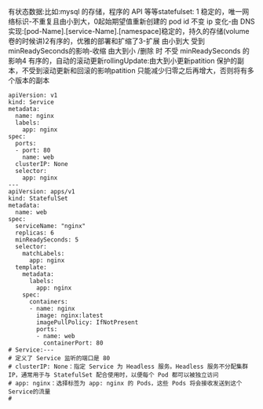 有状态数据:比如:mysql 的存储，程序的 API 等等statefulset:
1 稳定的，唯一网络标识-不重复且由小到大，0起始期望值重新创建的 pod id 不变 ip 变化-由 DNS 实现:[pod-Name].[service-Name].[namespace]稳定的，持久的存储(volume 卷的时候讲)2有序的，优雅的部署和扩缩了3-扩展 由小到大 受到 minReadySeconds的影响-收缩 由大到小 /删除 时 不受 minReadySeconds 的影响4 有序的，自动的滚动更新rollingUpdate:由大到小更新patition 保护的副本，不受到滚动更新和回滚的影响patition 只能减少归零之后再增大，否则将有多个版本的副本

```shell
apiVersion: v1
kind: Service
metadata:
  name: nginx
  labels:
    app: nginx
spec:
  ports:
  - port: 80
    name: web
  clusterIP: None
  selector:
    app: nginx
---
apiVersion: apps/v1
kind: StatefulSet
metadata:
  name: web
spec:
  serviceName: "nginx"
  replicas: 6
  minReadySeconds: 5
  selector:
    matchLabels:
      app: nginx
  template:
    metadata:
      labels:
        app: nginx
    spec:
      containers:
      - name: nginx
        image: nginx:latest
        imagePullPolicy: IfNotPresent
        ports:
        - name: web
          containerPort: 80
# Service:---
# 定义了 Service 监听的端口是 80
# clusterIP: None：指定 Service 为 Headless 服务。Headless 服务不分配集群 IP，通常用于与 StatefulSet 配合使用时，以便每个 Pod 都可以被独立访问
# app: nginx：选择标签为 app: nginx 的 Pods，这些 Pods 将会接收发送到这个 Service的流量
# 
```